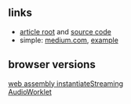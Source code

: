 ## links
- [article root](https://googlechromelabs.github.io/web-audio-samples/audio-worklet/) and [source code](https://github.com/GoogleChromeLabs/web-audio-samples/tree/main/audio-worklet)
- simple: [medium.com](https://medium.com/@bryanjenningz/how-to-record-and-play-audio-in-javascript-faa1b2b3e49b), [example](https://github.com/bryanjenningz/record-audio/blob/master/index.js)

## browser versions

[web assembly instantiateStreaming](https://developer.mozilla.org/en-US/docs/Web/JavaScript/Reference/Global_Objects/WebAssembly/instantiateStreaming)<br>
[AudioWorklet](https://developer.mozilla.org/en-US/docs/Web/API/AudioWorklet)


